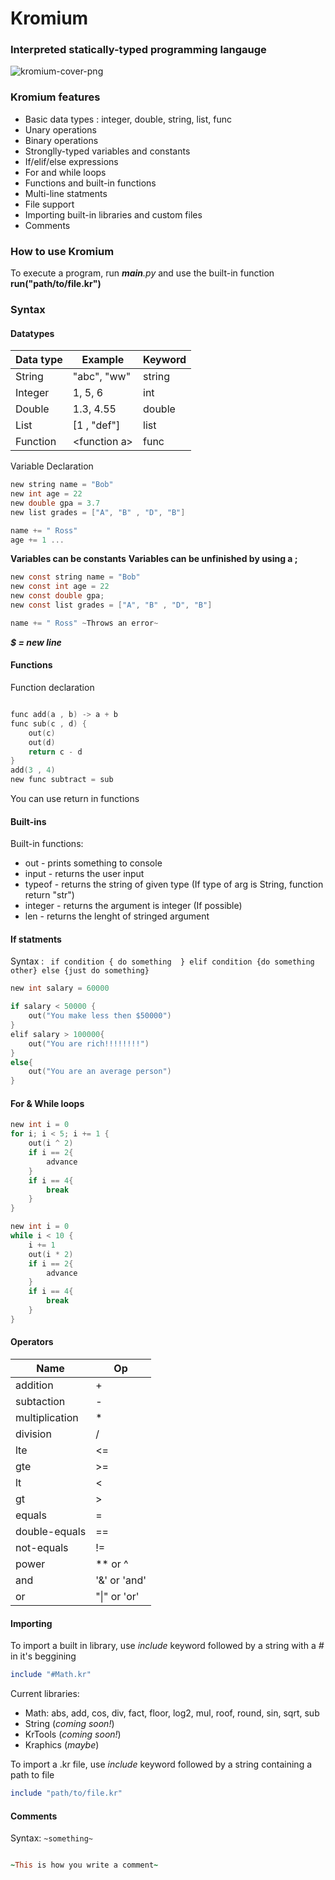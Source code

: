 # Kromium
### Interpreted statically-typed programming langauge

![kromium-cover-png](https://github.com/user-attachments/assets/2067e776-a0ac-4f0c-b352-85b937979e56)

### Kromium features
- Basic data types : integer, double, string, list, func
- Unary operations
- Binary operations
- Stronglly-typed variables and constants
- If/elif/else expressions
- For and while loops
- Functions and built-in functions
- Multi-line statments
- File support
- Importing built-in libraries and custom files
- Comments 


### How to use Kromium

To execute a program, run *__main__.py* and use the built-in function **run("path/to/file.kr")**



### Syntax

#### Datatypes

| Data type | Example       | Keyword |
|-----------|---------------|---------|
| String    | "abc", "ww"   | string  |
| Integer   | 1, 5, 6       | int     |
| Double    | 1.3, 4.55     | double  |
| List      | [1 , "def"]   | list    |
| Function  | &lt;function a&gt;| func    |





Variable Declaration
```c
new string name = "Bob"
new int age = 22
new double gpa = 3.7
new list grades = ["A", "B" , "D", "B"]

name += " Ross"
age += 1 ...

```

**Variables can be constants**
**Variables can be unfinished by using a ;**

```c
new const string name = "Bob"
new const int age = 22
new const double gpa;
new const list grades = ["A", "B" , "D", "B"]

name += " Ross" ~Throws an error~

```

***$ = new line***


#### Functions
Function declaration

```c

func add(a , b) -> a + b
func sub(c , d) { 
    out(c)  
    out(d) 
    return c - d
} 
add(3 , 4)
new func subtract = sub

```

You can use return in functions

#### Built-ins
Built-in functions:
- out - prints something to console
- input - returns the user input
- typeof - returns the string of given type (If type of arg is String, function return "str")
- integer - returns the argument is integer (If possible)
- len - returns the lenght of stringed argument

#### If statments

Syntax : ``` if condition { do something  } elif condition {do something other} else {just do something}```


```c
new int salary = 60000

if salary < 50000 {
    out("You make less then $50000")
}
elif salary > 100000{
    out("You are rich!!!!!!!!")
}
else{
    out("You are an average person")
}

```

#### For & While loops

```c
new int i = 0
for i; i < 5; i += 1 {
    out(i ^ 2)
    if i == 2{
        advance
    }
    if i == 4{
        break
    }
}

```

```c 
new int i = 0
while i < 10 {
    i += 1
    out(i * 2)
    if i == 2{
        advance
    }
    if i == 4{
        break
    }
}

```


#### Operators

|     Name          |      Op     |
|-------------------|-------------|
| addition          | +           |
| subtaction        | -           | 
| multiplication    | *           |
| division          | /           |
| lte               | <=          |
| gte               | >=          |
| lt                | <           |
| gt                | >           |
| equals            | =           |
| double-equals     | ==          |
| not-equals        | !=          |
| power             | ** or ^     |
| and               | '&' or 'and'|
| or                | "\|" or 'or' |

#### Importing 

To import a built in library, use *include* keyword followed by a string with a *#* in it's beggining

```ruby
include "#Math.kr"
```

Current libraries:
- Math: abs, add, cos, div, fact, floor, log2, mul, roof, round, sin, sqrt, sub
- String (*coming soon!*)
- KrTools (*coming soon!*)
- Kraphics (*maybe*)

To import a .kr file, use *include* keyword followed by a string containing a path to file

```ruby
include "path/to/file.kr"
```

#### Comments

Syntax: ```~something~```

```ruby

~This is how you write a comment~

```